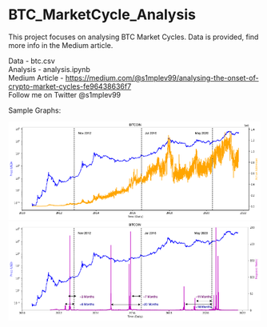 # BTC_MarketCycle_Analysis
This project focuses on analysing BTC Market Cycles. Data is provided, find more info in the Medium article.

Data - btc.csv <br/>
Analysis - analysis.ipynb <br/>
Medium Article - https://medium.com/@s1mplev99/analysing-the-onset-of-crypto-market-cycles-fe96438636f7 <br/>
Follow me on Twitter @s1mplev99 <br/>

Sample Graphs:

![alt text](https://github.com/s1mplev99/BTC_MarketCycle_Analysis/blob/main/img/graph1.png?raw=true)
<br/>
![alt text](https://github.com/s1mplev99/BTC_MarketCycle_Analysis/blob/main/img/graph2.png?raw=true)
